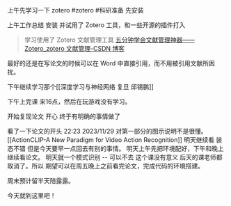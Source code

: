 上午先学习一下 zotero
#zotero #科研准备
先安装

上午工作总结
安装 并试用了 Zotero 工具，和一些开源的插件打入

> 学习使用了 Zotero 文献管理工具
> [五分钟学会文献管理神器—— Zotero_zotero 文献管理-CSDN 博客](https://blog.csdn.net/m0_53790443/article/details/117474754)

最好的还是在写论文的时候可以在 Word 中直接引用，而不用被引用文献所困扰。

下午继续学习那个[[深度学习与神经网络 复旦 邱锡鹏]]

下午上完课 来16点，然后在玩游戏没有学习。


开始复现论文 开心
终于有明确的事情做了

看了一下论文的开头 22:23 2023/11/29
对第一部分的图示说明不是很懂。[[ActionCLIP-A New Paradigm for Video Action Recognition]]
明天继续看
装态不错 但是今天要早一点回去有别的事情。
明天上午先把环境配好，下午和晚上继续看论文。
明天就一个模式识别 -- 可以不去 这个课没有意义
后天的课老师都取消了。所以 期望可以在周五晚上之前看完论文，完成代码的环境搭建。

周末预计留半天陪露露。

今天就到这里吧！